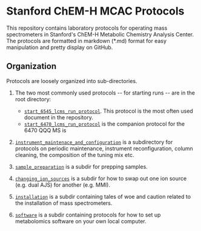 # Stanford ChEM-H MCAC Protocols

This repository contains laboratory protocols for operating mass spectrometers in Stanford's ChEM-H Metabolic Chemistry Analysis Center.  The protocols are formatted in markdown (*.md) format for easy manipulation and pretty display on GitHub.

## Organization

Protocols are loosely organized into sub-directories.

1. The two most commonly used protocols -- for starting runs -- are in the root directory:

	* [`start_6545_lcms_run_protocol`](start_6545_lcms_run_protocol.md).  This protocol is the most often used document in the repository.
	* [`start_6470_lcms_run_protocol`](start_6470_lcms_run_protocol.md) is the companion protocol for the 6470 QQQ MS is 

1. [`instrument_maintenace_and_configuration`](instrument_maintenace_and_configuration) is a subdirectory for protocols on periodic maintenance, instrument reconfiguration, column cleaning, the composition of the tuning mix etc.

2. [`sample_preparation`](sample_preparation) is a subdir for prepping samples.

3. [`changing_ion_sources`](changing_ion_sources) is a subdir for how to swap out one ion source (e.g. dual AJS) for another (e.g. MMI).

5. [`installation`](installation) is a subdir containing tales of woe and caution related to the installation of mass spectrometers.

6. [`software`](software) is a subdir containing protocols for how to set up metabolomics software on your own local computer.
